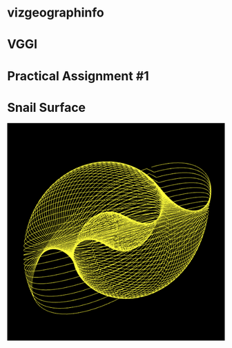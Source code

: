 # vizgeographinfo
# VGGI
# Practical Assignment #1
# Snail Surface
![alt text](https://raw.githubusercontent.com/NazariiYeremenko/vizgeographinfo/PA1/laba1.png)
